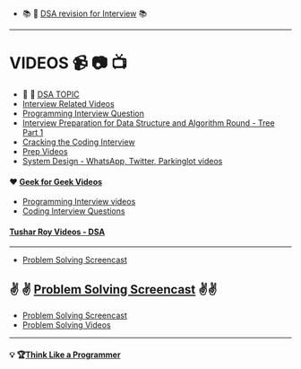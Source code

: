 * :books: :book: [DSA revision for Interview](http://www.columbia.edu/~jxz2101/#12) :books:

---
# VIDEOS :video_camera: :camera: :tv: 
* :cop: :metal: [DSA TOPIC](https://www.youtube.com/channel/UCmY63R8Xn20c6uIzcGgmI9A)
* [Interview Related Videos](https://www.youtube.com/channel/UCZSfwNcYIpqO8B9wnBg4HWA)
* [Programming Interview Question](https://www.youtube.com/playlist?list=PLamzFoFxwoNjPfxzaWqs7cZGsPYy0x_gI)
* [Interview Preparation for Data Structure and Algorithm Round - Tree Part 1](https://www.youtube.com/watch?v=TpMmcEwW524&t=1793s)
* [Cracking the Coding Interview](https://www.youtube.com/watch?v=4NIb9l3imAo&t=42s)
* [Prep Videos](https://www.youtube.com/channel/UCxX9wt5FWQUAAz4UrysqK9A/videos)
* [System Design - WhatsApp, Twitter, Parkinglot videos](https://www.youtube.com/channel/UC-vYrOAmtrx9sBzJAf3x_xw/videos)
#### :hearts: [Geek for Geek Videos](https://www.youtube.com/watch?v=il_t1WVLNxk&list=PLqM7alHXFySGqCvcwfqqMrteqWukz9ZoE)
* [Programming Interview videos](https://www.youtube.com/user/mycodeschool/videos)
* [Coding Interview Questions](https://www.youtube.com/playlist?list=PLNmW52ef0uwsjnM06LweaYEZr-wjPKBnj)
#### [Tushar Roy Videos - DSA](https://www.youtube.com/user/tusharroy2525)

---
* [Problem Solving Screencast](https://www.youtube.com/channel/UCjlLfxSPkYluCDetlwbLpjQ)
## :v: :v: [Problem Solving Screencast](https://www.youtube.com/user/petrmitrichev/videos) :v::v:
* [Problem Solving Screencast](https://www.youtube.com/user/Endagorion/videos)
* [Problem Solving Videos](https://www.youtube.com/channel/UC5sUXTFSRkZSCcGGxE7LQDQ/videos)


---

#### :bulb: :trophy:[Think Like a Programmer](https://www.youtube.com/playlist?list=PLKQ5LYb497AZIZe9dBWy8GwLluVaMQVj0)
